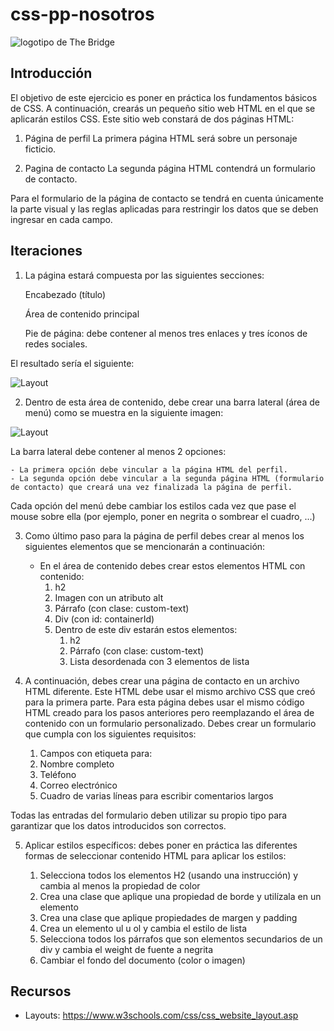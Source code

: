 # css-pp-nosotros

![logotipo de The Bridge](https://user-images.githubusercontent.com/27650532/77754601-e8365180-702b-11ea-8bed-5bc14a43f869.png 'logotipo de The Bridge')

## Introducción

El objetivo de este ejercicio es poner en práctica los fundamentos básicos de CSS.
A continuación, crearás un pequeño sitio web HTML en el que se aplicarán estilos CSS. Este sitio web constará de dos páginas HTML:

1. Página de perfil
   La primera página HTML será sobre un personaje ficticio.

2. Pagina de contacto
   La segunda página HTML contendrá un formulario de contacto.

Para el formulario de la página de contacto se tendrá en cuenta únicamente la parte visual y las reglas aplicadas para restringir los datos que se deben ingresar en cada campo.

## Iteraciones

1. La página estará compuesta por las siguientes secciones:

   Encabezado (título)

   Área de contenido principal

   Pie de página: debe contener al menos tres enlaces y tres íconos de redes sociales.

El resultado sería el siguiente:

![Layout](https://user-images.githubusercontent.com/12766483/219956314-f564815a-2461-4713-9759-a2fd504668aa.png)

2. Dentro de esta área de contenido, debe crear una barra lateral (área de menú) como se muestra en la siguiente imagen:

![Layout](https://user-images.githubusercontent.com/12766483/219956571-8d5fe9a4-a1eb-4231-907c-5d205b8ee903.png)

La barra lateral debe contener al menos 2 opciones:

    - La primera opción debe vincular a la página HTML del perfil.
    - La segunda opción debe vincular a la segunda página HTML (formulario de contacto) que creará una vez finalizada la página de perfil.

Cada opción del menú debe cambiar los estilos cada vez que pase el mouse sobre ella (por ejemplo, poner en negrita o sombrear el cuadro, ...)

3. Como último paso para la página de perfil debes crear al menos los siguientes elementos que se mencionarán a continuación:

   - En el área de contenido debes crear estos elementos HTML con contenido:
     1. h2
     2. Imagen con un atributo alt
     3. Párrafo (con clase: custom-text)
     4. Div (con id: containerId)
     5. Dentro de este div estarán estos elementos:
        1. h2
        2. Párrafo (con clase: custom-text)
        3. Lista desordenada con 3 elementos de lista

4. A continuación, debes crear una página de contacto en un archivo HTML diferente. Este HTML debe usar el mismo archivo CSS que creó para la primera parte. Para esta página debes usar el mismo código HTML creado para los pasos anteriores pero reemplazando el área de contenido con un formulario personalizado. Debes crear un formulario que cumpla con los siguientes requisitos:

   1. Campos con etiqueta para:
   2. Nombre completo
   3. Teléfono
   4. Correo electrónico
   5. Cuadro de varias líneas para escribir comentarios largos

Todas las entradas del formulario deben utilizar su propio tipo para garantizar que los datos introducidos son correctos.

5. Aplicar estilos específicos: debes poner en práctica las diferentes formas de seleccionar contenido HTML para aplicar los estilos:

   1. Selecciona todos los elementos H2 (usando una instrucción) y cambia al menos la propiedad de color
   2. Crea una clase que aplique una propiedad de borde y utilízala en un elemento
   3. Crea una clase que aplique propiedades de margen y padding
   4. Crea un elemento ul u ol y cambia el estilo de lista
   5. Selecciona todos los párrafos que son elementos secundarios de un div y cambia el weight de fuente a negrita
   6. Cambiar el fondo del documento (color o imagen)

## Recursos

- Layouts: https://www.w3schools.com/css/css_website_layout.asp
